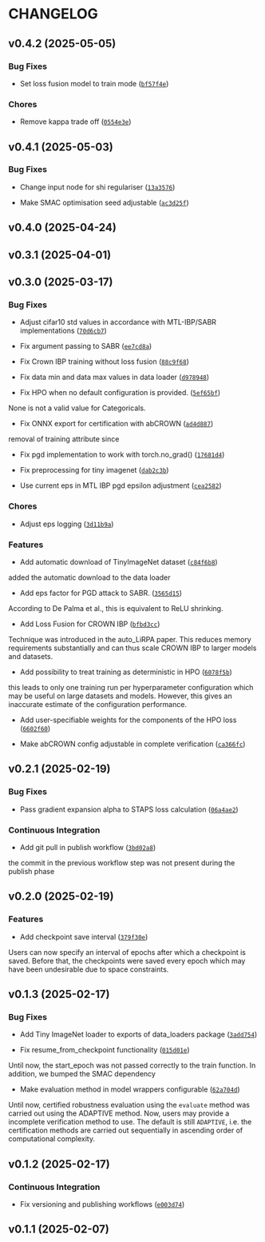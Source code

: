 # CHANGELOG


## v0.4.2 (2025-05-05)

### Bug Fixes

- Set loss fusion model to train mode
  ([`bf57f4e`](https://github.com/ADA-research/CTRAIN/commit/bf57f4e8306b456561ae8292d82f9d62f803bbb1))

### Chores

- Remove kappa trade off
  ([`0554e3e`](https://github.com/ADA-research/CTRAIN/commit/0554e3ebebda5a843757a6a67cb11e8dd59462dc))


## v0.4.1 (2025-05-03)

### Bug Fixes

- Change input node for shi regulariser
  ([`13a3576`](https://github.com/ADA-research/CTRAIN/commit/13a35768248c17d60ab259692db0b4d7cdfbd6c0))

- Make SMAC optimisation seed adjustable
  ([`ac3d25f`](https://github.com/ADA-research/CTRAIN/commit/ac3d25f98f930afcc461b5bd1aa32ef8a5928471))


## v0.4.0 (2025-04-24)


## v0.3.1 (2025-04-01)


## v0.3.0 (2025-03-17)

### Bug Fixes

- Adjust cifar10 std values in accordance with MTL-IBP/SABR implementations
  ([`70d6cb7`](https://github.com/ADA-research/CTRAIN/commit/70d6cb7bb68fda7d6404006631ce53993d165ed6))

- Fix argument passing to SABR
  ([`ee7cd8a`](https://github.com/ADA-research/CTRAIN/commit/ee7cd8a126b4f8141922b2c20719bc54685cdd09))

- Fix Crown IBP training without loss fusion
  ([`88c9f68`](https://github.com/ADA-research/CTRAIN/commit/88c9f68ab7df9e107d88cf9a631cb4db27ab8bad))

- Fix data min and data max values in data loader
  ([`d978948`](https://github.com/ADA-research/CTRAIN/commit/d978948f5545a96341a48a422234601312360284))

- Fix HPO when no default configuration is provided.
  ([`5ef65bf`](https://github.com/ADA-research/CTRAIN/commit/5ef65bfe4378e54af43210eebfa07a7362593a55))

None is not a valid value for Categoricals.

- Fix ONNX export for certification with abCROWN
  ([`ad4d887`](https://github.com/ADA-research/CTRAIN/commit/ad4d8871150ffd4ad461bf7696f624e7040f1831))

removal of training attribute since

- Fix pgd implementation to work with torch.no_grad()
  ([`17681d4`](https://github.com/ADA-research/CTRAIN/commit/17681d4757d66394bfbfc0a0c41e2e211d179521))

- Fix preprocessing for tiny imagenet
  ([`dab2c3b`](https://github.com/ADA-research/CTRAIN/commit/dab2c3b1280f73338935a205ffcce5f81d43a63c))

- Use current eps in MTL IBP pgd epsilon adjustment
  ([`cea2582`](https://github.com/ADA-research/CTRAIN/commit/cea2582ccae23e43a35c7fb1b37ca9a8613e8af1))

### Chores

- Adjust eps logging
  ([`3d11b9a`](https://github.com/ADA-research/CTRAIN/commit/3d11b9ab24b71f61b98895309ffd12dc04a8d90c))

### Features

- Add automatic download of TinyImageNet dataset
  ([`c84f6b8`](https://github.com/ADA-research/CTRAIN/commit/c84f6b83828b2607b86d79782a4e1998e3f34123))

added the automatic download to the data loader

- Add eps factor for PGD attack to SABR.
  ([`3565d15`](https://github.com/ADA-research/CTRAIN/commit/3565d158f6cf187c7b85dd09ce4f29619e453b7a))

According to De Palma et al., this is equivalent to ReLU shrinking.

- Add Loss Fusion for CROWN IBP
  ([`bfbd3cc`](https://github.com/ADA-research/CTRAIN/commit/bfbd3ccd7a2c54512501b93cf4ba33430faafb7e))

Technique was introduced in the auto_LiRPA paper. This reduces memory requirements substantially and
  can thus scale CROWN IBP to larger models and datasets.

- Add possibility to treat training as deterministic in HPO
  ([`6078f5b`](https://github.com/ADA-research/CTRAIN/commit/6078f5b9690486ccc7eac9569d07d3b73ed8765c))

this leads to only one training run per hyperparameter configuration which may be useful on large
  datasets and models. However, this gives an inaccurate estimate of the configuration performance.

- Add user-specifiable weights for the components of the HPO loss
  ([`6602f60`](https://github.com/ADA-research/CTRAIN/commit/6602f607b375e47c5aab2f2f43354a988b8b6cb0))

- Make abCROWN config adjustable in complete verification
  ([`ca366fc`](https://github.com/ADA-research/CTRAIN/commit/ca366fc4c7a569a5f254408555d6db54c8ba5846))


## v0.2.1 (2025-02-19)

### Bug Fixes

- Pass gradient expansion alpha to STAPS loss calculation
  ([`06a4ae2`](https://github.com/ADA-research/CTRAIN/commit/06a4ae295db69fd717426840f4c85b6f8d7f8c22))

### Continuous Integration

- Add git pull in publish workflow
  ([`3bd02a8`](https://github.com/ADA-research/CTRAIN/commit/3bd02a8016c823802df3d7af4ba081d9681a36d4))

the commit in the previous workflow step was not present during the publish phase


## v0.2.0 (2025-02-19)

### Features

- Add checkpoint save interval
  ([`379f30e`](https://github.com/ADA-research/CTRAIN/commit/379f30e18867fbf1f944df09039ee5f54f4fca4b))

Users can now specify an interval of epochs after which a checkpoint is saved. Before that, the
  checkpoints were saved every epoch which may have been undesirable due to space constraints.


## v0.1.3 (2025-02-17)

### Bug Fixes

- Add Tiny ImageNet loader to exports of data_loaders package
  ([`3add754`](https://github.com/ADA-research/CTRAIN/commit/3add754a624db26fded1a89ce4aaad8b1faf561e))

- Fix resume_from_checkpoint functionality
  ([`015d01e`](https://github.com/ADA-research/CTRAIN/commit/015d01ec9b5fa2747aacfc8bc401f8e71c149e98))

Until now, the start_epoch was not passed correctly to the train function. In addition, we bumped
  the SMAC dependency

- Make evaluation method in model wrappers configurable
  ([`62a704d`](https://github.com/ADA-research/CTRAIN/commit/62a704da28558a83ff2415007d69762cea9480fc))

Until now, certified robustness evaluation using the `evaluate` method was carried out using the
  ADAPTIVE method. Now, users may provide a incomplete verification method to use. The default is
  still `ADAPTIVE`, i.e. the certification methods are carried out sequentially in ascending order
  of computational complexity.


## v0.1.2 (2025-02-17)

### Continuous Integration

- Fix versioning and publishing workflows
  ([`e003d74`](https://github.com/ADA-research/CTRAIN/commit/e003d74c7d07de49a0d52d11af8c4a083834d337))


## v0.1.1 (2025-02-07)
